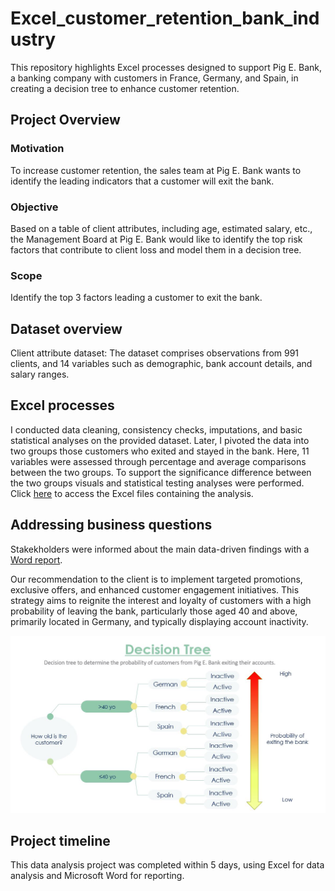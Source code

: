 # Excel_customer_retention_bank_industry
This repository highlights Excel processes designed to support Pig E. Bank, a banking company with customers in France, Germany, and Spain, in creating a decision tree to enhance customer retention.

## Project Overview
### Motivation
To increase customer retention, the sales team at Pig E. Bank wants to identify the leading indicators that a customer will exit the bank.

### Objective
Based on a table of client attributes, including age, estimated salary, etc., the Management Board at Pig E. Bank would like to identify the top risk factors that contribute to client loss and model them in a decision tree.

### Scope
Identify the top 3 factors leading a customer to exit the bank.

## Dataset overview
Client attribute dataset: The dataset comprises observations from 991 clients, and 14 variables such as demographic, bank account details, and salary ranges.
  
## Excel processes
I conducted data cleaning, consistency checks, imputations, and basic statistical analyses on the provided dataset. Later, I pivoted the data into two groups those customers who exited and stayed in the bank. Here, 11 variables were assessed through percentage and average comparisons between the two groups. To support the significance difference between the two groups visuals and statistical testing analyses were performed. Click [here]() to access the Excel files containing the analysis. 
 
## Addressing business questions
Stakekholders were informed about the main data-driven findings with a [Word report](Interim_report_Nadia_Ordonez.pdf). 

Our recommendation to the client is to implement targeted promotions, exclusive offers, and enhanced customer engagement initiatives. This strategy aims to reignite the interest and loyalty of customers with a high probability of leaving the bank, particularly those aged 40 and above, primarily located in Germany, and typically displaying account inactivity.

![Decision tree based on the top 3 variables leading a client to exit the bank](Decision_tree_customer_retention.JPG)
                                                                                                          
## Project timeline
This data analysis project was completed within 5 days, using Excel for data analysis and Microsoft Word for reporting. 
